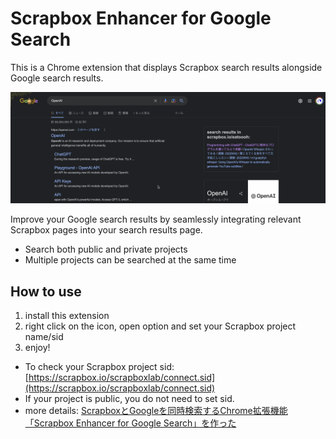 # Scrapbox Enhancer for Google Search

This is a Chrome extension that displays Scrapbox search results alongside Google search results.

![screenshot](screenshot.png)

Improve your Google search results by seamlessly integrating relevant Scrapbox pages into your search results page.

- Search both public and private projects
- Multiple projects can be searched at the same time

## How to use

1. install this extension
2. right click on the icon, open option and set your Scrapbox project name/sid
3. enjoy!

- To check your Scrapbox project sid: [https://scrapbox.io/scrapboxlab/connect.sid](https://scrapbox.io/scrapboxlab/connect.sid)
- If your project is public, you do not need to set sid.
- more details: [ScrapboxとGoogleを同時検索するChrome拡張機能「Scrapbox Enhancer for Google Search」を作った](https://www.satoooh.org/blog/create-scrapbox-chrome-extension)
